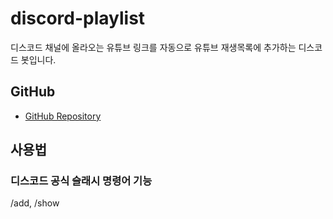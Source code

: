 # discord-playlist
디스코드 채널에 올라오는 유튜브 링크를 자동으로 유튜브 재생목록에 추가하는 디스코드 봇입니다.

## GitHub
- [GitHub Repository](https://github.com/cjh980402/discord-playlist)

## 사용법
### 디스코드 공식 슬래시 명령어 기능
/add, /show